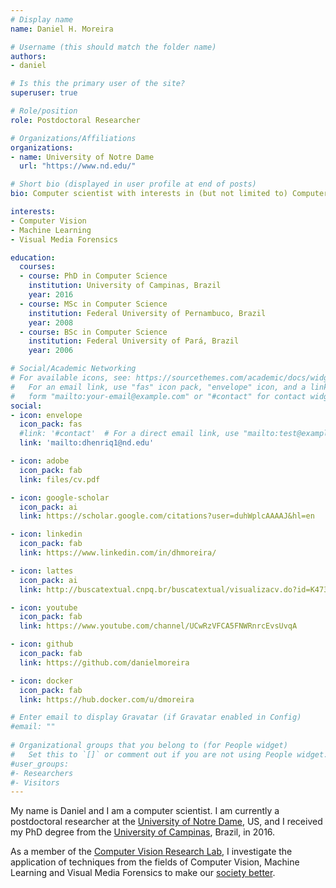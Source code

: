 ```yaml
---
# Display name
name: Daniel H. Moreira

# Username (this should match the folder name)
authors:
- daniel

# Is this the primary user of the site?
superuser: true

# Role/position
role: Postdoctoral Researcher

# Organizations/Affiliations
organizations:
- name: University of Notre Dame
  url: "https://www.nd.edu/"

# Short bio (displayed in user profile at end of posts)
bio: Computer scientist with interests in (but not limited to) Computer Vision, Machine Learning, and Visual Media Forensics.

interests:
- Computer Vision
- Machine Learning
- Visual Media Forensics

education:
  courses:
  - course: PhD in Computer Science
    institution: University of Campinas, Brazil
    year: 2016
  - course: MSc in Computer Science
    institution: Federal University of Pernambuco, Brazil
    year: 2008
  - course: BSc in Computer Science
    institution: Federal University of Pará, Brazil
    year: 2006

# Social/Academic Networking
# For available icons, see: https://sourcethemes.com/academic/docs/widgets/#icons
#   For an email link, use "fas" icon pack, "envelope" icon, and a link in the
#   form "mailto:your-email@example.com" or "#contact" for contact widget.
social:
- icon: envelope
  icon_pack: fas
  #link: '#contact'  # For a direct email link, use "mailto:test@example.org".
  link: 'mailto:dhenriq1@nd.edu'

- icon: adobe
  icon_pack: fab
  link: files/cv.pdf

- icon: google-scholar
  icon_pack: ai
  link: https://scholar.google.com/citations?user=duhWplcAAAAJ&hl=en

- icon: linkedin
  icon_pack: fab
  link: https://www.linkedin.com/in/dhmoreira/

- icon: lattes
  icon_pack: ai
  link: http://buscatextual.cnpq.br/buscatextual/visualizacv.do?id=K4734372Z3

- icon: youtube
  icon_pack: fab
  link: https://www.youtube.com/channel/UCwRzVFCA5FNWRnrcEvsUvqA

- icon: github
  icon_pack: fab
  link: https://github.com/danielmoreira

- icon: docker
  icon_pack: fab
  link: https://hub.docker.com/u/dmoreira

# Enter email to display Gravatar (if Gravatar enabled in Config)
#email: ""
  
# Organizational groups that you belong to (for People widget)
#   Set this to `[]` or comment out if you are not using People widget.  
#user_groups:
#- Researchers
#- Visitors
---
```


My name is Daniel and I am a computer scientist.
I am currently a postdoctoral researcher at the [University of Notre Dame](https://www.timeshighereducation.com/world-university-rankings/university-notre-dame-0), US, and I received my PhD degree from the [University of Campinas](https://www.timeshighereducation.com/world-university-rankings/2018/latin-america-university-rankings), Brazil, in 2016.

As a member of the [Computer Vision Research Lab](https://cvrl.nd.edu/), I investigate the application of techniques from the fields of Computer Vision, Machine Learning and Visual Media Forensics to make our [society better](post/bettersoc).

